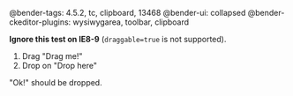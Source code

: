@bender-tags: 4.5.2, tc, clipboard, 13468
@bender-ui: collapsed
@bender-ckeditor-plugins: wysiwygarea, toolbar, clipboard

**Ignore this test on IE8-9** (`draggable=true` is not supported).

1. Drag "Drag me!"
2. Drop on "Drop here"

"Ok!" should be dropped.